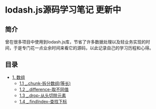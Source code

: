 # lodash.js源码学习笔记 更新中

## 简介

曾在很多项目中使用到lodash.js库，节省了许多数据处理以及轻业务实现的时间，于是专门花一点业余时间来看它的源码，以此记录自己的学习历程和心得。

## 目录
* [1. 数组]()
    * [1.1 _.chunk-拆分数组(等长)](https://github.com/HogoZhang/lodash.js-note/blob/master/Array/chunk.md)
    * [1.2 _.difference-取不同值](https://github.com/HogoZhang/lodash.js-note/blob/master/Array/difference.md)
    * [1.3 _.drop-从头切除元素](https://github.com/HogoZhang/lodash.js-note/blob/master/Array/drop.md)
    * [1.4 _.findIndex-查找下标](https://github.com/HogoZhang/lodash.js-note/blob/master/Array/findIndex.md)
